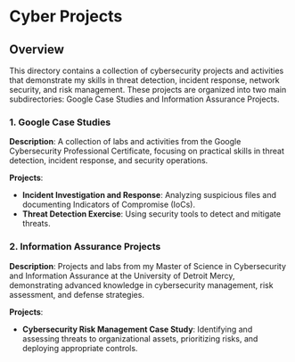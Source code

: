 # Cyber Projects

## Overview
This directory contains a collection of cybersecurity projects and activities that demonstrate my skills in threat detection, incident response, network security, and risk management. These projects are organized into two main subdirectories: Google Case Studies and Information Assurance Projects.

### 1. Google Case Studies
**Description**: A collection of labs and activities from the Google Cybersecurity Professional Certificate, focusing on practical skills in threat detection, incident response, and security operations.

**Projects**:
- **Incident Investigation and Response**: Analyzing suspicious files and documenting Indicators of Compromise (IoCs).
- **Threat Detection Exercise**: Using security tools to detect and mitigate threats.
<!-- - **Network Security Lab**: Configuring firewalls and monitoring network traffic. -->
<!-- - **Security Operations Case Study**: Managing security operations and responding to incidents. -->

### 2. Information Assurance Projects
**Description**: Projects and labs from my Master of Science in Cybersecurity and Information Assurance at the University of Detroit Mercy, demonstrating advanced knowledge in cybersecurity management, risk assessment, and defense strategies.

**Projects**:
- **Cybersecurity Risk Management Case Study**: Identifying and assessing threats to organizational assets, prioritizing risks, and deploying appropriate controls.
<!-- 
- **x**: xx
- **Risk Management Case Study**: Implementing risk management processes and conducting risk assessments.
- **Cyber Defense Operations**: Managing cyber defense operations and responding to security incidents. -->
